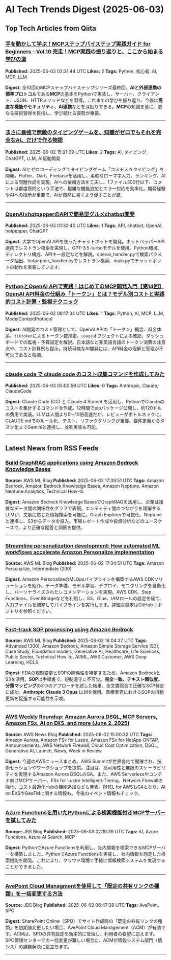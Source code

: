 # AI Tech Trends Digest (2025-06-03)


## Top Tech Articles from Qiita


### [手を動かして学ぶ！MCPステップバイステップ実践ガイド for Beginners - Vol.10 完走！MCP実践の振り返りと、ここから始まる学びの道](https://qiita.com/QueryPie/items/253b94336d9f74a98c26)
**Published:** 2025-06-03 02:31:44 UTC
**Likes:** 2
**Tags:** Python, 初心者, AI, MCP, LLM

**Digest:**
全10回のMCPステップバイステップシリーズ最終回。**AIと外部連携の標準プロトコル**である**MCP**の基本をPythonで実装し、サーバー、クライアント、JSON、HTTPメソッドなどを習得。これまでの学びを振り返り、今後は**高度な機能やセキュリティ、AI連携**などを深掘りできる。**MCP**の知識を基に、更なる技術習得を目指し、学び続ける姿勢が重要。

---

### [まさに最強で無敵のタイピングゲームを、知識がゼロでもそれを完全なAI、だけで作る物語](https://qiita.com/youwht/items/932c094cff6052a86f28)
**Published:** 2025-06-02 15:21:09 UTC
**Likes:** 2
**Tags:** AI, タイピング, ChatGPT, LLM, AI駆動開発

**Digest:**
AIとゼロコーディングでタイピングゲーム「コスモス☆タイピング」を開発。Flutter、Dart、Firebaseを活用し、柔軟なローマ字入力、ランキング、AIによる問題作成を実現。AIへの依頼方法を工夫し、1ファイル300行以下、コメントは都度質問という手法で、複雑な機能追加とエラー対応を効率化。開発経験やAIへの指示が重要で、AIが自然に書くよう促すことが鍵。

---

### [OpenAI×hotpepperのAPIで簡易型グルメchatbot開発](https://qiita.com/mori_166/items/a1ef1bcd8adc08d0e1df)
**Published:** 2025-06-03 01:32:40 UTC
**Likes:** 1
**Tags:** API, chatbot, OpenAI, hotpepper, ChatGPT

**Digest:**
大学でOpenAI APIを使ったチャットボットを開発。ホットペッパーAPI連携でレストラン検索を実現し、GPT-3.5-turboモデルを使用。Python環境、ディレクトリ構成、APIキー設定などを解説。openai_handler.pyで検索パラメータ抽出、hotpepper_handler.pyでレストラン検索、main.pyでチャットボットの動作を実装しています。

---

### [PythonとOpenAI APIで実践！はじめてのMCP開発入門【第14回】OpenAI API料金の仕組み「トークン」とは？モデル別コストと実践的コスト計算・監視テクニック](https://qiita.com/QueryPie/items/77a93fef5799b40d059a)
**Published:** 2025-06-02 08:17:34 UTC
**Likes:** 1
**Tags:** Python, AI, MCP, LLM, ModelContextProtocol

**Digest:**
AI開発のコスト管理として、OpenAI APIの「トークン」概念、料金体系、`tiktoken`によるトークン数推定、`usage`オブジェクトによる確認、ダッシュボードでの監視・予算設定を解説。日本語など非英語言語のトークン消費の注意点や、コスト計算例も提示。持続可能なAI開発には、API料金の理解と管理が不可欠であると強調。

---

### [claude code で claude code のコスト収集コマンドを作成してみた](https://qiita.com/Satoshi_Numasawa/items/1a54ce27f3ee227bc3b8)
**Published:** 2025-06-03 05:00:59 UTC
**Likes:** 0
**Tags:** Anthropic, Claude, ClaudeCode

**Digest:**
Claude Code (CC) と Claude 4 Sonnet を活用し、PythonでClaudeのコストを集計するコマンドを作成。12時間でpipパッケージ公開し、約120ドルの費用で実装。LLMは人間より5〜10倍高速だが、レビューがボトルネックに。CLAUDE.mdでのルール化、テスト、リファクタリングが重要。要件定義からタスク化までGeminiと連携し、並列実装も可能。

---

## Latest News from RSS Feeds


### [Build GraphRAG applications using Amazon Bedrock Knowledge Bases](https://aws.amazon.com/blogs/machine-learning/build-graphrag-applications-using-amazon-bedrock-knowledge-bases/)
**Source:** AWS ML Blog
**Published:** 2025-06-02 17:39:51 UTC
**Tags:** Amazon Bedrock, Amazon Bedrock Knowledge Bases, Amazon Neptune, Amazon Neptune Analytics, Technical How-to

**Digest:**
Amazon Bedrock Knowledge BasesでGraphRAGを活用し、企業は複雑なデータ間の関係性をグラフで表現。エンティティ間のつながりを理解するLLMが、文脈に応じた情報検索を可能に。Graph Explorerで可視化、Neptuneと連携し、S3からデータを投入。市場レポート作成や投資分析などのユースケースで、より正確な回答と洞察を提供。

---

### [Streamline personalization development: How automated ML workflows accelerate Amazon Personalize implementation](https://aws.amazon.com/blogs/machine-learning/streamline-personalization-development-how-automated-ml-workflows-accelerate-amazon-personalize-implementation/)
**Source:** AWS ML Blog
**Published:** 2025-06-02 17:34:51 UTC
**Tags:** Amazon Personalize, Intermediate (200)

**Digest:**
Amazon PersonalizeのMLOpsパイプラインを構築するAWS CDKソリューションを紹介。データ準備、モデル学習、デプロイ、モニタリングを自動化し、パーソナライズされたレコメンデーションを実現。AWS CDK、Step Functions、EventBridgeなどを利用し、S3、Glue、IAMロールの設定を経て、入力ファイルを調整してパイプラインを実行します。詳細な設定はGitHubリポジトリを参照ください。

---

### [Fast-track SOP processing using Amazon Bedrock](https://aws.amazon.com/blogs/machine-learning/fast-track-sop-processing-using-amazon-bedrock/)
**Source:** AWS ML Blog
**Published:** 2025-06-02 16:04:37 UTC
**Tags:** Advanced (300), Amazon Bedrock, Amazon Simple Storage Service (S3), Case Study, Foundation models, Generative AI, Healthcare, Life Sciences, Public Sector, Technical How-to, AI/ML, AWS Customer, AWS Deep Learning, HCLS

**Digest:**
FDAの規制変更とSOPの関係性を特定するため、Amazon BedrockとS3を活用。**SOP**は手順書で、規制遵守に不可欠。**完全一致、テキスト類似度、分類マッピング**の3つのアプローチを試した結果、全文書照合で正確なSOP特定に成功。**Anthropic Claude 3 Opus** LLMを使用。医療業界におけるSOPの自動更新を促進する可能性を示唆。

---

### [AWS Weekly Roundup: Amazon Aurora DSQL, MCP Servers, Amazon FSx, AI on EKS, and more (June 2, 2025)](https://aws.amazon.com/blogs/aws/aws-weekly-roundup-amazon-aurora-dsql-mcp-servers-amazon-fsx-ai-on-eks-and-more-june-2-2025/)
**Source:** AWS News Blog
**Published:** 2025-06-02 15:00:32 UTC
**Tags:** Amazon Aurora, Amazon FSx for Lustre, Amazon FSx for NetApp ONTAP, Announcements, AWS Network Firewall, Cloud Cost Optimization, DSQL, Generative AI, Launch, News, Week in Review

**Digest:**
今週のAWSニュースまとめ。AWS Summitが世界各地で開催され、技術セッションやワークショップを提供。注目は、高可用性と無限のスケーラビリティを実現するAmazon Aurora DSQLのGA。また、AWS Serverlessやコンテナ向けMCPサーバー、FSx for Lustre Intelligent-Tiering、Network Firewallの強化、コスト最適化Hubの機能追加なども発表。RHEL for AWSもGAとなり、AI on EKSやGeoFMに関する情報も。今後のイベント情報もチェック。

---

### [Azure Functionsを用いたPythonによる検索機能付きMCPサーバーを試してみた](https://blog.jbs.co.jp/entry/2025/06/03/111039)
**Source:** JBS Blog
**Published:** 2025-06-03 02:10:39 UTC
**Tags:** AI, Azure Functions, Azure AI Search, MCP

**Digest:**
PythonでAzure Functionsを利用し、社内情報を検索できるMCPサーバーを構築しました。PythonでAzure Functionsを実装し、社内情報を想定した検索機能を開発。これにより、クラウド環境で手軽に情報検索システムを実現することができました。

---

### [AvePoint Cloud Managmentを使用して「既定の共有リンクの種類」を一括変更する方法](https://blog.jbs.co.jp/entry/2025/06/02/154738)
**Source:** JBS Blog
**Published:** 2025-06-02 06:47:38 UTC
**Tags:** AvePoint, SPO

**Digest:**
SharePoint Online（SPO）でサイト作成時の「既定の共有リンクの種類」を初期値変更したい場合、AvePoint Cloud Management（ACM）が有効です。ACMは、SPOの共有設定を効率的に管理し、利用者の要望に応えます。SPO管理センターでの一括変更が難しい場合に、ACMが情報システム部門（情シス）の課題解決に役立ちます。

---